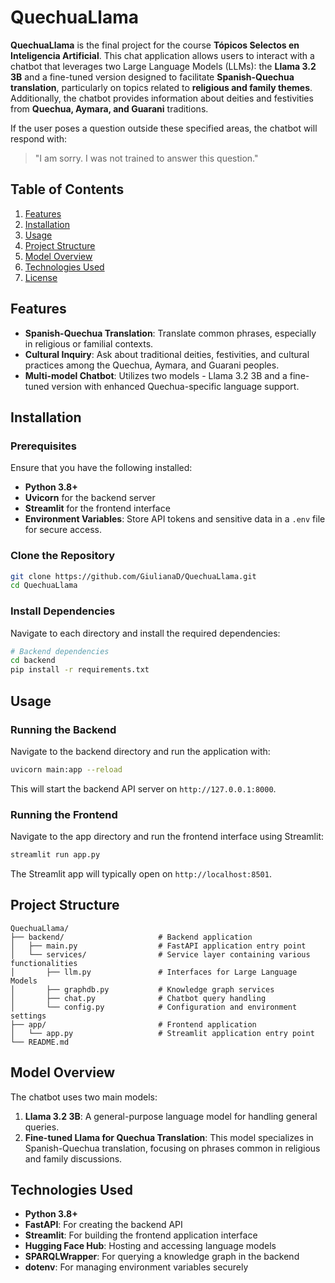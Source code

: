 # QuechuaLlama

**QuechuaLlama** is the final project for the course **Tópicos Selectos en Inteligencia Artificial**. This chat application allows users to interact with a chatbot that leverages two Large Language Models (LLMs): the **Llama 3.2 3B** and a fine-tuned version designed to facilitate **Spanish-Quechua translation**, particularly on topics related to **religious and family themes**. Additionally, the chatbot provides information about deities and festivities from **Quechua, Aymara, and Guarani** traditions.

If the user poses a question outside these specified areas, the chatbot will respond with:  
> "I am sorry. I was not trained to answer this question."

## Table of Contents

1. [Features](#features)
2. [Installation](#installation)
3. [Usage](#usage)
4. [Project Structure](#project-structure)
5. [Model Overview](#model-overview)
6. [Technologies Used](#technologies-used)
7. [License](#license)

## Features

- **Spanish-Quechua Translation**: Translate common phrases, especially in religious or familial contexts.
- **Cultural Inquiry**: Ask about traditional deities, festivities, and cultural practices among the Quechua, Aymara, and Guarani peoples.
- **Multi-model Chatbot**: Utilizes two models - Llama 3.2 3B and a fine-tuned version with enhanced Quechua-specific language support.

## Installation

### Prerequisites

Ensure that you have the following installed:
- **Python 3.8+**
- **Uvicorn** for the backend server
- **Streamlit** for the frontend interface
- **Environment Variables**: Store API tokens and sensitive data in a `.env` file for secure access.

### Clone the Repository

```bash
git clone https://github.com/GiulianaD/QuechuaLlama.git
cd QuechuaLlama
```

### Install Dependencies

Navigate to each directory and install the required dependencies:

```bash
# Backend dependencies
cd backend
pip install -r requirements.txt

```

## Usage

### Running the Backend

Navigate to the backend directory and run the application with:

```bash
uvicorn main:app --reload
```

This will start the backend API server on `http://127.0.0.1:8000`.

### Running the Frontend

Navigate to the app directory and run the frontend interface using Streamlit:

```bash
streamlit run app.py
```

The Streamlit app will typically open on `http://localhost:8501`.

## Project Structure

```
QuechuaLlama/
├── backend/                     # Backend application
│   ├── main.py                  # FastAPI application entry point
│   └── services/                # Service layer containing various functionalities
│       ├── llm.py               # Interfaces for Large Language Models
│       ├── graphdb.py           # Knowledge graph services
│       ├── chat.py              # Chatbot query handling
│       └── config.py            # Configuration and environment settings
├── app/                         # Frontend application
│   └── app.py                   # Streamlit application entry point
└── README.md

```

## Model Overview

The chatbot uses two main models:
1. **Llama 3.2 3B**: A general-purpose language model for handling general queries.
2. **Fine-tuned Llama for Quechua Translation**: This model specializes in Spanish-Quechua translation, focusing on phrases common in religious and family discussions. 

## Technologies Used

- **Python 3.8+**
- **FastAPI**: For creating the backend API
- **Streamlit**: For building the frontend application interface
- **Hugging Face Hub**: Hosting and accessing language models
- **SPARQLWrapper**: For querying a knowledge graph in the backend
- **dotenv**: For managing environment variables securely